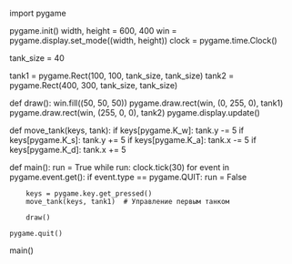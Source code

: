 import pygame

pygame.init()
width, height = 600, 400
win = pygame.display.set_mode((width, height))
clock = pygame.time.Clock()

tank_size = 40

tank1 = pygame.Rect(100, 100, tank_size, tank_size)
tank2 = pygame.Rect(400, 300, tank_size, tank_size)

def draw():
    win.fill((50, 50, 50))
    pygame.draw.rect(win, (0, 255, 0), tank1)
    pygame.draw.rect(win, (255, 0, 0), tank2)
    pygame.display.update()

def move_tank(keys, tank):
    if keys[pygame.K_w]: tank.y -= 5
    if keys[pygame.K_s]: tank.y += 5
    if keys[pygame.K_a]: tank.x -= 5
    if keys[pygame.K_d]: tank.x += 5

def main():
    run = True
    while run:
        clock.tick(30)
        for event in pygame.event.get():
            if event.type == pygame.QUIT:
                run = False

        keys = pygame.key.get_pressed()
        move_tank(keys, tank1)  # Управление первым танком

        draw()

    pygame.quit()

main()
